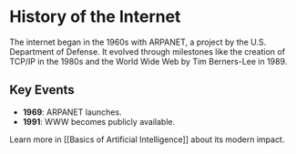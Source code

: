 # History of the Internet

The internet began in the 1960s with ARPANET, a project by the U.S. Department of Defense. It evolved through milestones like the creation of TCP/IP in the 1980s and the World Wide Web by Tim Berners-Lee in 1989.

## Key Events
- **1969**: ARPANET launches.
- **1991**: WWW becomes publicly available.

Learn more in [[Basics of Artificial Intelligence]] about its modern impact.